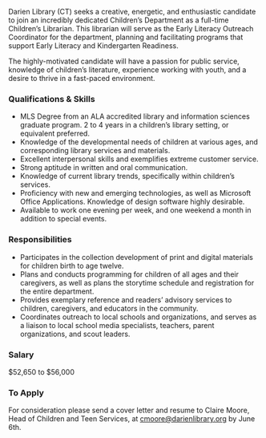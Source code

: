 Darien Library (CT) seeks a creative, energetic, and enthusiastic candidate to join an incredibly dedicated Children’s Department as a full-time Children’s Librarian. This librarian will serve as the Early Literacy Outreach Coordinator for the department, planning and facilitating programs that support Early Literacy and Kindergarten Readiness.

The highly-motivated candidate will have a passion for public service, knowledge of children’s literature, experience working with youth, and a desire to thrive in a fast-paced environment.

### Qualifications & Skills

* MLS Degree from an ALA accredited library and information sciences graduate program. 2 to 4 years in a children’s library setting, or equivalent preferred.
* Knowledge of the developmental needs of children at various ages, and corresponding library services and materials.
* Excellent interpersonal skills and exemplifies extreme customer service.
* Strong aptitude in written and oral communication.
* Knowledge of current library trends, specifically within children’s services.
* Proficiency with new and emerging technologies, as well as Microsoft Office Applications. Knowledge of design software highly desirable.
* Available to work one evening per week, and one weekend a month in addition to special events.

### Responsibilities

* Participates in the collection development of print and digital materials for children birth to age twelve.
* Plans and conducts programming for children of all ages and their caregivers, as well as plans the storytime schedule and registration for the entire department.
* Provides exemplary reference and readers’ advisory services to children, caregivers, and educators in the community.
* Coordinates outreach to local schools and organizations, and serves as a liaison to local school media specialists, teachers, parent organizations, and scout leaders.

### Salary
$52,650 to $56,000

### To Apply

For consideration please send a cover letter and resume to Claire Moore, Head of Children and Teen Services, at [cmoore@darienlibrary.org](mailto:cmoore@darienlibrary.org "Claire Moore") by June 6th.